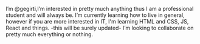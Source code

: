 I’m @gegirti,I’m interested in pretty much anything thus I am a professional student and will always be.
I’m currently learning how to live in general, however if you are more interested in IT, I'm learning HTML and CSS, JS, React and things. -this will be surely updated-
I’m looking to collaborate on pretty much everything or nothing.


<!---
gegirti/gegirti is a ✨ special ✨ repository because its `README.md` (this file) appears on your GitHub profile.
You can click the Preview link to take a look at your changes.
--->
